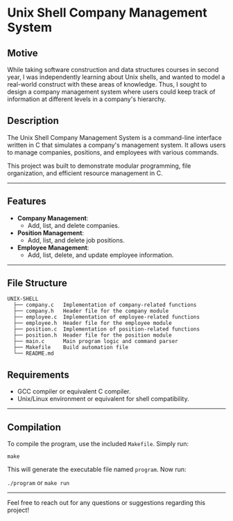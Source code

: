 # Unix Shell Company Management System

## Motive 
While taking software construction and data structures courses in second year, I was independently learning about Unix shells, and wanted to model a real-world construct with these areas of knowledge. Thus, I sought to design a company management system where users could keep track of information at different levels in a company's hierarchy.

## Description
The Unix Shell Company Management System is a command-line interface written in C that simulates a company's management system. It allows users to manage companies, positions, and employees with various commands.

This project was built to demonstrate modular programming, file organization, and efficient resource management in C.

---

## Features
- **Company Management**:
  - Add, list, and delete companies.
- **Position Management**:
  - Add, list, and delete job positions.
- **Employee Management**:
  - Add, list, delete, and update employee information.

---

## File Structure
```
UNIX-SHELL
  ├── company.c   Implementation of company-related functions 
  ├── company.h   Header file for the company module 
  ├── employee.c  Implementation of employee-related functions
  ├── employee.h  Header file for the employee module
  ├── position.c  Implementation of position-related functions
  ├── position.h  Header file for the position module
  ├── main.c      Main program logic and command parser
  ├── Makefile    Build automation file 
  └── README.md
```
## Requirements
- GCC compiler or equivalent C compiler.
- Unix/Linux environment or equivalent for shell compatibility.

---

## Compilation
To compile the program, use the included `Makefile`. Simply run:

`
make
`

This will generate the executable file named `program`. Now run:

`./program` or `make run`

---
Feel free to reach out for any questions or suggestions regarding this project!

